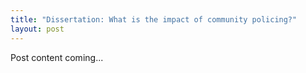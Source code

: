 ```yaml
---
title: "Dissertation: What is the impact of community policing?"
layout: post
---
```


Post content coming...
